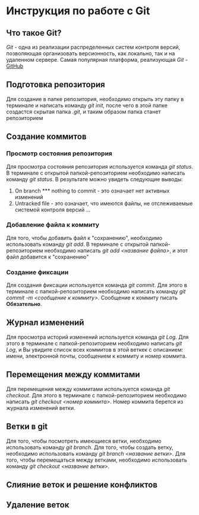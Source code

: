 # Инструкция по работе с Git

## Что такое Git?
*Git* - одна из реализации распределенных систем контроля версий, позволяющая организовать версионность, как локально, так и на удаленном сервере. Самая популярная платформа, реализующая *Git* - [GitHub](https://github.com)

## Подготовка репозитория
Для создание в папке репозитория, необходимо открыть эту папку в терминале и написать команду *git init*, после чего в этой папке создастся скрытая папка *.git*, и таким образом папка станет репозиторием

## Создание коммитов

### Просмотр состояния репозитория
Для просмотра состояния репозитория используется команда *git status*. В терминале с открытой папкой-репозиторием необходимо написать команду *git status*. В результате можно увидеть следующие выводы:
1. On branch *** nothing to commit - это означает нет активных изменений
2. Untracked file - это означает, что имеются файлы, не отслеживаемые системой контроля версий
...

### Добавление файла к коммиту
Для того, чтобы добавить файл к "сохранению", необходимо использовать команду *git add*. В терминале с открытой папкой-репозиторием необходимо написать *git add <название файла>*, и этот файл добавится к "сохранению"

### Создание фиксации
Для создания фиксации используется команда *git commit*. Для этого в терминале с папкой-репозиторием необходимо написать команду *git commit -m <сообщение к коммиту>*. Сообщение к коммиту писать **Обязательно**.

## Журнал изменений
Для просмотра историй изменений используется команда *git Log*. Для этого в терминале с папкой-репозиторием необходимо написать *git Log*, и Вы увидите список всех коммитов в этой веткек с описанием: имени, электронной почты, сообщением к коммиту и номер коммита.

## Перемещения между коммитами
Для перемещения между коммитами используется команда *git checkout*. Для этого в терминале с папкой-репозиторием необходимо написать *git checkout <номер коммита>*. Номер коммита берется из журнала изменений ветки.

## Ветки в git
Для того, чтобы посмотреть имеющиеся ветки, необходимо использовать команду *git branch*. Для того, чтобы создать ветку, необходимо использовать команду *git branch <название ветки>*. Для того, чтобы перемещаться между ветками, необходимо использовать команду *git checkout <название ветки>*.

## Слияние веток и решение конфликтов

## Удаление веток